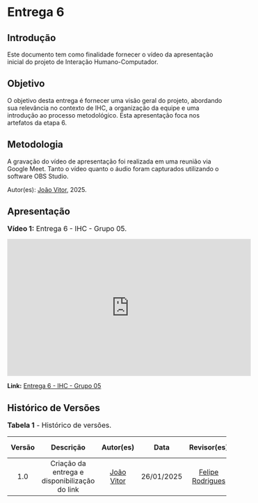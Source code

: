 # Entrega 6

## Introdução

Este documento tem como finalidade fornecer o vídeo da apresentação inicial do projeto de Interação Humano-Computador.

## Objetivo

O objetivo desta entrega é fornecer uma visão geral do projeto, abordando sua relevância no contexto de IHC, a organização da equipe e uma introdução ao processo metodológico. Esta apresentação foca nos artefatos da etapa 6.

## Metodologia

A gravação do vídeo de apresentação foi realizada em uma reunião via Google Meet. Tanto o vídeo quanto o áudio foram capturados utilizando o software OBS Studio.

Autor(es): [João Vitor](https://github.com/Jauzimm), 2025.

## Apresentação

<font size="3"><p style="text-align: left">**Vídeo 1:** Entrega 6 - IHC - Grupo 05.</p></font>

<iframe width="560" height="315" src="https://www.youtube.com/embed/tAUtLPJQFRI?si=rUteBksM3VF6tSPc" title="YouTube video player" frameborder="0" allow="accelerometer; autoplay; clipboard-write; encrypted-media; gyroscope; picture-in-picture; web-share" referrerpolicy="strict-origin-when-cross-origin" allowfullscreen></iframe>

**Link:** [Entrega 6 - IHC - Grupo 05](https://youtu.be/tAUtLPJQFRI)

## Histórico de Versões

<font size="3"><p style="text-align: left">**Tabela 1** - Histórico de versões.</p></font>

| Versão |                   Descrição                   |                      Autor(es)                      |    Data    | Revisor(es) | Data de revisão |
| :----: | :-------------------------------------------: | :-------------------------------------------------: | :--------: | :---------: | :-------------: |
|  1.0   | Criação da entrega e disponibilização do link | [João Vitor](https://github.com/Jauzimm) | 26/01/2025 |      [Felipe Rodrigues](https://github.com/felipeJRdev)       |    08/02/2025             |
